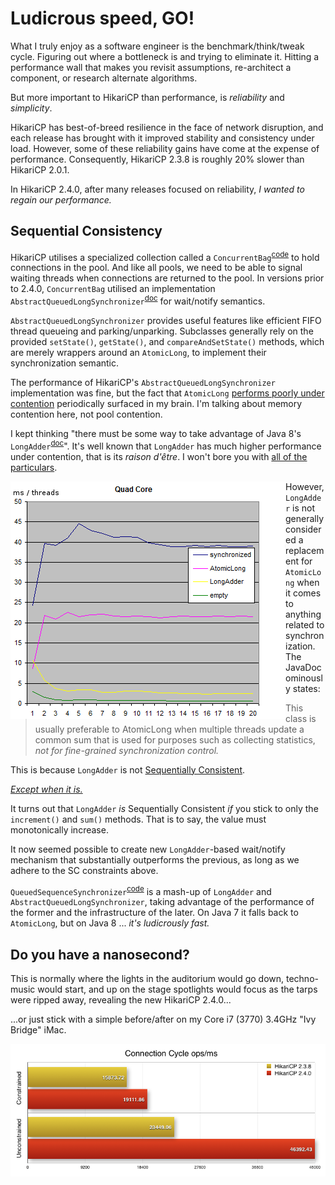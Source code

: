 # Ludicrous speed, GO! #

What I truly enjoy as a software engineer is the benchmark/think/tweak cycle. Figuring out where a bottleneck is and trying to eliminate it. Hitting a performance wall that makes you revisit assumptions, re-architect a component, or research alternate algorithms.

But more important to HikariCP than performance, is *reliability* and *simplicity*.

HikariCP has best-of-breed resilience in the face of network disruption, and each release has brought with it improved stability and consistency under load.  However, some of these reliability gains have come at the expense of performance.  Consequently, HikariCP 2.3.8 is roughly 20% slower than HikariCP 2.0.1.

In HikariCP 2.4.0, after many releases focused on reliability, *I wanted to regain our performance.*

## Sequential Consistency ##

HikariCP utilises a specialized collection called a ``ConcurrentBag``<sup>[code](https://github.com/brettwooldridge/HikariCP/blob/HikariCP-2.3.8/hikaricp-common/src/main/java/com/zaxxer/hikari/util/ConcurrentBag.java)</sup> to hold connections in the pool. And like all pools, we need to be able to signal waiting threads when connections are returned to the pool.  In versions prior to 2.4.0, ``ConcurrentBag`` utilised an implementation ``AbstractQueuedLongSynchronizer``<sup>[doc](http://docs.oracle.com/javase/7/docs/api/java/util/concurrent/locks/AbstractQueuedLongSynchronizer.html)</sup> for wait/notify semantics.

``AbstractQueuedLongSynchronizer`` provides useful features like efficient FIFO thread queueing and parking/unparking.  Subclasses generally rely on the provided ``setState()``, ``getState()``, and ``compareAndSetState()`` methods, which are merely wrappers around an ``AtomicLong``, to implement their synchronization semantic.

The performance of HikariCP's ``AbstractQueuedLongSynchronizer`` implementation was fine, but the fact that ``AtomicLong`` [performs poorly under contention](https://issues.apache.org/jira/browse/HADOOP-5318) periodically surfaced in my brain. I'm talking about memory contention here, not pool contention.

I kept thinking "there must be some way to take advantage of Java 8's ``LongAdder``<sup>[doc](https://docs.oracle.com/javase/8/docs/api/java/util/concurrent/atomic/LongAdder.html)</sup>". It's well known that ``LongAdder`` has much higher performance under contention, that is its *raison d'être*.  I won't bore you with [all of the particulars](http://psy-lob-saw.blogspot.jp/2013/06/java-concurrent-counters-by-numbers.html).

<a href="https://minddotout.wordpress.com/2013/05/11/java-8-concurrency-longadder/"><img src="images/longadderquad1.png" style="float: left;"/></a>
However, ``LongAdder`` is not generally considered a replacement for ``AtomicLong`` when it comes to anything related to synchronization.  The JavaDoc ominously states:

> This class is usually preferable to AtomicLong when multiple threads update a common
> sum that is used for purposes such as collecting statistics, *not for fine-grained
> synchronization control.*

This is because ``LongAdder`` is not [Sequentially Consistent](https://en.wikipedia.org/wiki/Sequential_consistency).

[*Except when it is.*](http://concurrencyfreaks.blogspot.jp/2013/09/longadder-is-not-sequentially-consistent.html)

It turns out that ``LongAdder`` *is* Sequentially Consistent *if* you stick to only the ``increment()`` and ``sum()`` methods.  That is to say, the value must monotonically increase.

It now seemed possible to create new ``LongAdder``-based wait/notify mechanism that substantially outperforms the previous, as long as we adhere to the SC constraints above.

``QueuedSequenceSynchronizer``<sup>[code](https://github.com/brettwooldridge/HikariCP/blob/dev/src/main/java/com/zaxxer/hikari/util/QueuedSequenceSynchronizer.java)</sup> is a mash-up of ``LongAdder`` and ``AbstractQueuedLongSynchronizer``, taking advantage of the performance of the former and the infrastructure of the later.  On Java 7 it falls back to ``AtomicLong``, but on Java 8 ... *it's ludicrously fast.*

## Do you have a nanosecond? ##

This is normally where the lights in the auditorium would go down, techno-music would start, and up on the stage spotlights would focus as the tarps were ripped away, revealing the new HikariCP 2.4.0...

...or just stick with a simple before/after on my Core i7 (3770) 3.4GHz "Ivy Bridge" iMac.
<br>

  <a href="images/Hikari-2.4-vs-2.3.png"><img src="images/Hikari-2.4-vs-2.3.png"/></a>
